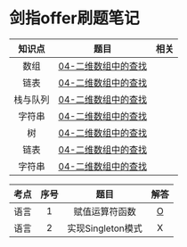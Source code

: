 # 剑指offer刷题笔记

| 知识点 | 题目 | 相关 |
|:---:|:---:|:---:|
| 数组 | [04-二维数组中的查找](04-二维数组中的查找.md) | | 查找 |
| 链表 | [04-二维数组中的查找](04-二维数组中的查找.md) | | `查找` |
| 栈与队列 | [04-二维数组中的查找](04-二维数组中的查找.md) | | `查找` |
| 字符串 | [04-二维数组中的查找](04-二维数组中的查找.md) | | `查找` |
| 树 | [04-二维数组中的查找](04-二维数组中的查找.md) | | `查找` |
| 链表 | [04-二维数组中的查找](04-二维数组中的查找.md) | | `查找` |
| 字符串 | [04-二维数组中的查找](04-二维数组中的查找.md) | | `查找` |

| 考点 | 序号 | 题目 | 解答 |
|:---:|:---:|:---:|:---:|
| 语言 | 1 | 赋值运算符函数 | [O](剑指offer/1-赋值运算符函数.md) |
| 语言 | 2 | 实现Singleton模式 | X |
